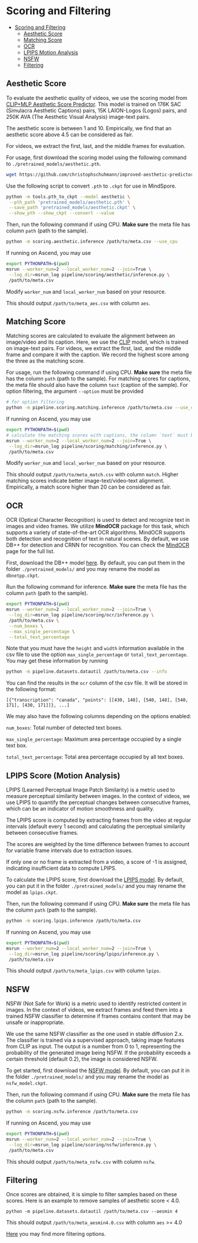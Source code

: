 # Scoring and Filtering

- [Scoring and Filtering](#scoring-and-filtering)
  - [Aesthetic Score](#aesthetic-score)
  - [Matching Score](#matching-score)
  - [OCR](#OCR)
  - [LPIPS Motion Analysis](#lpips-score-motion-analysis)
  - [NSFW](#NSFW)
  - [Filtering](#filtering)

## Aesthetic Score

To evaluate the aesthetic quality of videos, we use the
scoring model from [CLIP+MLP Aesthetic Score Predictor](https://github.com/christophschuhmann/improved-aesthetic-predictor).
This model is trained on 176K SAC (Simulacra Aesthetic
Captions) pairs, 15K LAION-Logos (Logos) pairs, and
250K AVA (The Aesthetic Visual Analysis) image-text pairs.

The aesthetic score is between 1 and 10. Empirically, we
find that an aesthetic score above 4.5 can be considered
as fair.

For videos, we extract the first, last, and the middle
frames for evaluation.

For usage, first download the scoring model using the following command to `./pretrained_models/aesthetic.pth`.

```bash
wget https://github.com/christophschuhmann/improved-aesthetic-predictor/raw/main/sac+logos+ava1-l14-linearMSE.pth -O pretrained_models/aesthetic.pth
```

Use the following script to convert `.pth` to `.ckpt` for use in MindSpore.

```bash
python -m tools.pth_to_ckpt --model aesthetic \
 --pth_path 'pretrained_models/aesthetic.pth' \
 --save_path 'pretrained_models/aesthetic.ckpt' \
 --show_pth --show_ckpt --convert --value
```

Then, run the following command if using CPU. **Make sure** the meta file has column `path` (path to the sample).
```bash
python -m scoring.aesthetic.inference /path/to/meta.csv --use_cpu
```
If running on Ascend, you may use
```bash
export PYTHONPATH=$(pwd)
msrun --worker_num=2 --local_worker_num=2 --join=True \
 --log_dir=msrun_log pipeline/scoring/aesthetic/inference.py \
 /path/to/meta.csv
```
Modify `worker_num` and `local_worker_num` based on your resource.

This should output `/path/to/meta_aes.csv` with column `aes`.

## Matching Score

Matching scores are calculated to evaluate the alignment between an image/video and its caption.
Here, we use the [CLIP](https://github.com/openai/CLIP) model, which is trained on image-text pairs.
For videos, we extract the first, last, and the middle frame and compare it with the caption.
We record the highest score among the three as the matching score.

For usage, run the following command if using CPU. **Make sure** the meta file has the column `path` (path to the sample).
For matching scores for captions, the meta file should also have the column `text` (caption of the sample).
For option filtering, the argument `--option` must be provided
```bash
# for option filtering
python -m pipeline.scoring.matching.inference /path/to/meta.csv --use_cpu --option animal
```
If running on Ascend, you may use
```bash
export PYTHONPATH=$(pwd)
# calculate the matching scores with captions, the column `text` must be present
msrun --worker_num=2 --local_worker_num=2 --join=True \
 --log_dir=msrun_log pipeline/scoring/matching/inference.py \
 /path/to/meta.csv
```
Modify `worker_num` and `local_worker_num` based on your resource.

This should output `/path/to/meta_match.csv` with column `match`. Higher matching scores indicate better image-text/video-text alignment.
Empirically, a match score higher than 20 can be considered
as fair.

## OCR
OCR (Optical Character Recognition) is used to detect and recognize
text in images and video frames. We utilize **MindOCR** package for
this task, which supports a variety of state-of-the-art OCR
algorithms. MindOCR supports both detection and recognition of text
in natural scenes. By default, we use DB++ for detection and
CRNN for recognition. You can check the [MindOCR](https://github.com/mindspore-lab/mindocr/tree/main/tools/infer/text)
page for the full list.

First, download the DB++ model [here](https://download.mindspore.cn/toolkits/mindocr/dbnet/dbnetpp_resnet50_ch_en_general-884ba5b9.ckpt).
By default, you can put them in the folder
`./pretrained_models/` and you may rename the model as `dbnetpp.ckpt`.

Run the following command for inference. **Make sure** the meta file has the column `path` (path to the sample).

```bash
export PYTHONPATH=$(pwd)
msrun --worker_num=2 --local_worker_num=2 --join=True \
 --log_dir=msrun_log pipeline/scoring/ocr/inference.py \
 /path/to/meta.csv \
 --num_boxes \
 --max_single_percentage \
 --total_text_percentage
```

Note that you must have the `height` and `width` information available in the csv
file to use the option `max_single_percentage` or
`total_text_percentage`. You may get these information by running

```bash
python -m pipeline.datasets.datautil /path/to/meta.csv --info
```

You can find the results in the `ocr` column of the csv file. It
will be stored in the following format:
```angular2html
[{"transcription": "canada", "points": [[430, 148], [540, 148], [540, 171], [430, 171]]}, ...]
```

We may also have the following columns depending on the options enabled:

`num_boxes`: Total number of detected text boxes.

`max_single_percentage`: Maximum area percentage occupied by a single text box.

`total_text_percentage`: Total area percentage occupied by all text boxes.

## LPIPS Score (Motion Analysis)
LPIPS (Learned Perceptual Image Patch Similarity) is a
metric used to measure perceptual similarity between
images. In the context of videos, we use LPIPS to
quantify the perceptual changes between consecutive
frames, which can be an indicator of motion smoothness
and quality.

The LPIPS score is computed by extracting frames from the
video at regular intervals (default every 1 second) and
calculating the perceptual similarity between consecutive
frames.

The scores are weighted by the time difference between
frames to account for variable frame intervals due to
extraction issues.

If only one or no frame is extracted from a video,
a score of -1 is assigned, indicating insufficient
data to compute LPIPS.

To calculate the LPIPS score, first download the [LPIPS model](https://download-mindspore.osinfra.cn/toolkits/mindone/autoencoders/lpips_vgg-426bf45c.ckpt).
By default, you can put it in the folder `./pretrained_models/` and you may rename the model as `lpips.ckpt`.

Then, run the following command if using CPU. **Make sure** the meta file has the column
`path` (path to the sample).

```bash
python -m scoring.lpips.inference /path/to/meta.csv
```

If running on Ascend, you may use

```bash
export PYTHONPATH=$(pwd)
msrun --worker_num=2 --local_worker_num=2 --join=True \
 --log_dir=msrun_log pipeline/scoring/lpips/inference.py \
 /path/to/meta.csv
```

This should output `/path/to/meta_lpips.csv` with column `lpips`.

## NSFW

NSFW (Not Safe for Work) is a metric used to identify
restricted content in images. In the context of videos,
we extract frames and feed them into a trained NSFW
classifier to determine if frames contains content
that may be unsafe or inappropriate.

We use the same NSFW classifier as the one used in
stable diffusion 2.x. The classifier is trained via
a supervised approach, taking image features from
CLIP as input. The output is a number from 0 to 1,
representing the probability of the generated image
being NSFW. If the probability exceeds a certain
threshold (default 0.2), the image is considered NSFW.

To get started, first download the [NSFW model](https://download.mindspore.cn/toolkits/mindone/stable_diffusion/safety_checker/l14_nsfw-c7c99ae7.ckpt).
By default, you can put it in the folder `./pretrained_models/` and you may rename the model as `nsfw_model.ckpt`.

Then, run the following command if using CPU. **Make sure** the meta file has the column
`path` (path to the sample).

```bash
python -m scoring.nsfw.inference /path/to/meta.csv
```

If running on Ascend, you may use

```bash
export PYTHONPATH=$(pwd)
msrun --worker_num=2 --local_worker_num=2 --join=True \
 --log_dir=msrun_log pipeline/scoring/nsfw/inference.py \
 /path/to/meta.csv
```

This should output `/path/to/meta_nsfw.csv` with column `nsfw`.

## Filtering
Once scores are obtained, it is simple to filter samples based on these scores. Here is an example to remove
samples of aesthetic score < 4.0.
```
python -m pipeline.datasets.datautil /path/to/meta.csv --aesmin 4
```
This should output `/path/to/meta_aesmin4.0.csv` with column `aes` >= 4.0

[Here](../datasets/README.md) you may find more filtering options.
